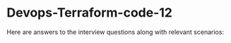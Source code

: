 # Devops-Terraform-code-12
Here are answers to the interview questions along with relevant scenarios:









